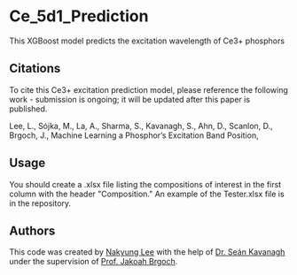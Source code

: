 # Ce_5d1_Prediction
This XGBoost model predicts the excitation wavelength of Ce3+ phosphors

## Citations
To cite this Ce3+ excitation prediction model, please reference the following work - submission is ongoing; it will be updated after this paper is published.

Lee, L., Sójka, M., La, A., Sharma, S., Kavanagh, S., Ahn, D., Scanlon, D., Brgoch, J., Machine Learning a Phosphor’s Excitation Band Position,

## Usage
You should create a .xlsx file listing the compositions of interest in the first column with the header "Composition." An example of the Tester.xlsx file is in the repository.

## Authors
This code was created by [Nakyung Lee](https://github.com/NL0119) with the help of [Dr. Seán Kavanagh](https://seankavanagh.com/) under the supervision of [Prof. Jakoah Brgoch](https://www.brgochchemistry.com/).
